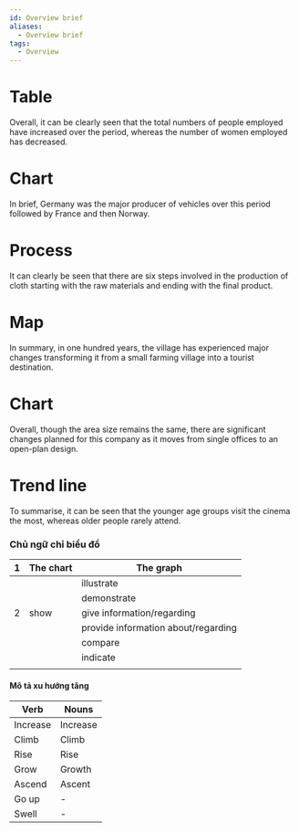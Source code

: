 ```yaml
---
id: Overview brief
aliases:
  - Overview brief
tags:
  - Overview
---
```


# Table
Overall, it can be clearly seen that the total numbers of people employed have increased over the period, whereas the number of women employed has decreased.
# Chart
In brief, Germany was the major producer of vehicles over this period followed by France and then Norway.
# Process
It can clearly be seen that there are six steps involved in the production of cloth starting with the raw materials and ending with the final product.
# Map
In summary, in one hundred years, the village has experienced major changes transforming it from a small farming village into a tourist destination.
# Chart
Overall, though the area size remains the same, there are significant changes planned for this company as it moves from single offices to an open-plan design.
# Trend line
To summarise, it can be seen that the younger age groups visit the cinema the most, whereas older people rarely attend.



### Chủ ngữ chỉ biểu đồ

| 1   | The chart | The graph                           |
| --- | --------- | ----------------------------------- |
|     |           | illustrate                          |
|     |           | demonstrate                         |
| 2   | show      | give information/regarding          |
|     |           | provide information about/regarding |
|     |           | compare                             |
|     |           | indicate                            |
|     |           |                                     |

#### Mô tả xu hướng tăng

| Verb     | Nouns    |
| -------- | -------- |
| Increase | Increase |
| Climb    | Climb    |
| Rise     | Rise     |
| Grow     | Growth   |
| Ascend   | Ascent   |
| Go up    | -        |
| Swell    | -        |





